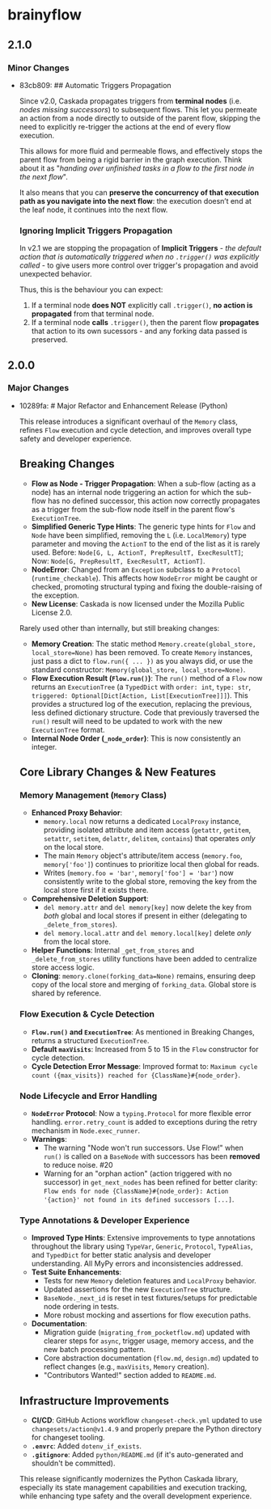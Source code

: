 # brainyflow

## 2.1.0

### Minor Changes

- 83cb809: ## Automatic Triggers Propagation

  Since v2.0, Caskada propagates triggers from **terminal nodes** (i.e. _nodes missing successors_) to subsequent flows. This let you permeate an action from a node directly to outside of the parent flow, skipping the need to explicitly re-trigger the actions at the end of every flow execution.

  This allows for more fluid and permeable flows, and effectively stops the parent flow from being a rigid barrier in the graph execution.
  Think about it as "_handing over unfinished tasks in a flow to the first node in the next flow_".

  It also means that you can **preserve the concurrency of that execution path as you navigate into the next flow**: the execution doesn’t end at the leaf node, it continues into the next flow.

  ### Ignoring Implicit Triggers Propagation

  In v2.1 we are stopping the propagation of **Implicit Triggers** - _the default action that is automatically triggered when no `.trigger()` was explicitly called_ - to give users more control over trigger's propagation and avoid unexpected behavior.

  Thus, this is the behaviour you can expect:

  1. If a terminal node **does NOT** explicitly call `.trigger()`, **no action is propagated** from that terminal node.
  2. If a terminal node **calls** `.trigger()`, then the parent flow **propagates** that action to its own sucessors - and any forking data passed is preserved.

## 2.0.0

### Major Changes

- 10289fa: # Major Refactor and Enhancement Release (Python)

  This release introduces a significant overhaul of the `Memory` class, refines `Flow` execution and cycle detection, and improves overall type safety and developer experience.

  ## Breaking Changes

  - **Flow as Node - Trigger Propagation**: When a sub-flow (acting as a node) has an internal node triggering an action for which the sub-flow has no defined successor, this action now correctly propagates as a trigger from the sub-flow node itself in the parent flow's `ExecutionTree`.
  - **Simplified Generic Type Hints**: The generic type hints for `Flow` and `Node` have been simplified, removing the `L` (i.e. `LocalMemory`) type parameter and moving the `ActionT` to the end of the list as it is rarely used. Before: `Node[G, L, ActionT, PrepResultT, ExecResultT]`; Now: `Node[G, PrepResultT, ExecResultT, ActionT]`.
  - **NodeError**: Changed from an `Exception` subclass to a `Protocol` (`runtime_checkable`). This affects how `NodeError` might be caught or checked, promoting structural typing and fixing the double-raising of the exception.
  - **New License**: Caskada is now licensed under the Mozilla Public License 2.0.

  Rarely used other than internally, but still breaking changes:

  - **Memory Creation**: The static method `Memory.create(global_store, local_store=None)` has been removed. To create `Memory` instances, just pass a dict to `flow.run({ ... })` as you always did, or use the standard constructor: `Memory(global_store, local_store=None)`.
  - **Flow Execution Result (`Flow.run()`)**: The `run()` method of a `Flow` now returns an `ExecutionTree` (a `TypedDict` with `order: int`, `type: str`, `triggered: Optional[Dict[Action, List[ExecutionTree]]]`). This provides a structured log of the execution, replacing the previous, less defined dictionary structure. Code that previously traversed the `run()` result will need to be updated to work with the new `ExecutionTree` format.
  - **Internal Node Order (`_node_order`)**: This is now consistently an integer.

  ## Core Library Changes & New Features

  ### Memory Management (`Memory` Class)

  - **Enhanced Proxy Behavior**:
    - `memory.local` now returns a dedicated `LocalProxy` instance, providing isolated attribute and item access (`getattr`, `getitem`, `setattr`, `setitem`, `delattr`, `delitem`, `contains`) that operates _only_ on the local store.
    - The main `Memory` object's attribute/item access (`memory.foo`, `memory['foo']`) continues to prioritize local then global for reads.
    - Writes (`memory.foo = 'bar'`, `memory['foo'] = 'bar'`) now consistently write to the global store, removing the key from the local store first if it exists there.
  - **Comprehensive Deletion Support**:
    - `del memory.attr` and `del memory[key]` now delete the key from _both_ global and local stores if present in either (delegating to `_delete_from_stores`).
    - `del memory.local.attr` and `del memory.local[key]` delete _only_ from the local store.
  - **Helper Functions**: Internal `_get_from_stores` and `_delete_from_stores` utility functions have been added to centralize store access logic.
  - **Cloning**: `memory.clone(forking_data=None)` remains, ensuring deep copy of the local store and merging of `forking_data`. Global store is shared by reference.

  ### Flow Execution & Cycle Detection

  - **`Flow.run()` and `ExecutionTree`**: As mentioned in Breaking Changes, returns a structured `ExecutionTree`.
  - **Default `maxVisits`**: Increased from 5 to 15 in the `Flow` constructor for cycle detection.
  - **Cycle Detection Error Message**: Improved format to: `Maximum cycle count ({max_visits}) reached for {ClassName}#{node_order}`.

  ### Node Lifecycle and Error Handling

  - **`NodeError` Protocol**: Now a `typing.Protocol` for more flexible error handling. `error.retry_count` is added to exceptions during the retry mechanism in `Node.exec_runner`.
  - **Warnings**:
    - The warning "Node won't run successors. Use Flow!" when `run()` is called on a `BaseNode` with successors has been **removed** to reduce noise. #20
    - Warning for an "orphan action" (action triggered with no successor) in `get_next_nodes` has been refined for better clarity: `Flow ends for node {ClassName}#{node_order}: Action '{action}' not found in its defined successors [...]`.

  ### Type Annotations & Developer Experience

  - **Improved Type Hints**: Extensive improvements to type annotations throughout the library using `TypeVar`, `Generic`, `Protocol`, `TypeAlias`, and `TypedDict` for better static analysis and developer understanding. All MyPy errors and inconsistencies addressed.
  - **Test Suite Enhancements**:
    - Tests for new `Memory` deletion features and `LocalProxy` behavior.
    - Updated assertions for the new `ExecutionTree` structure.
    - `BaseNode._next_id` is reset in test fixtures/setups for predictable node ordering in tests.
    - More robust mocking and assertions for flow execution paths.
  - **Documentation**:
    - Migration guide (`migrating_from_pocketflow.md`) updated with clearer steps for `async`, trigger usage, memory access, and the new batch processing pattern.
    - Core abstraction documentation (`flow.md`, `design.md`) updated to reflect changes (e.g., `maxVisits`, `Memory` creation).
    - "Contributors Wanted!" section added to `README.md`.

  ## Infrastructure Improvements

  - **CI/CD**: GitHub Actions workflow `changeset-check.yml` updated to use `changesets/action@v1.4.9` and properly prepare the Python directory for changeset tooling.
  - **`.envrc`**: Added `dotenv_if_exists`.
  - **`.gitignore`**: Added `python/README.md` (if it's auto-generated and shouldn't be committed).

  This release significantly modernizes the Python Caskada library, especially its state management capabilities and execution tracking, while enhancing type safety and the overall development experience.
